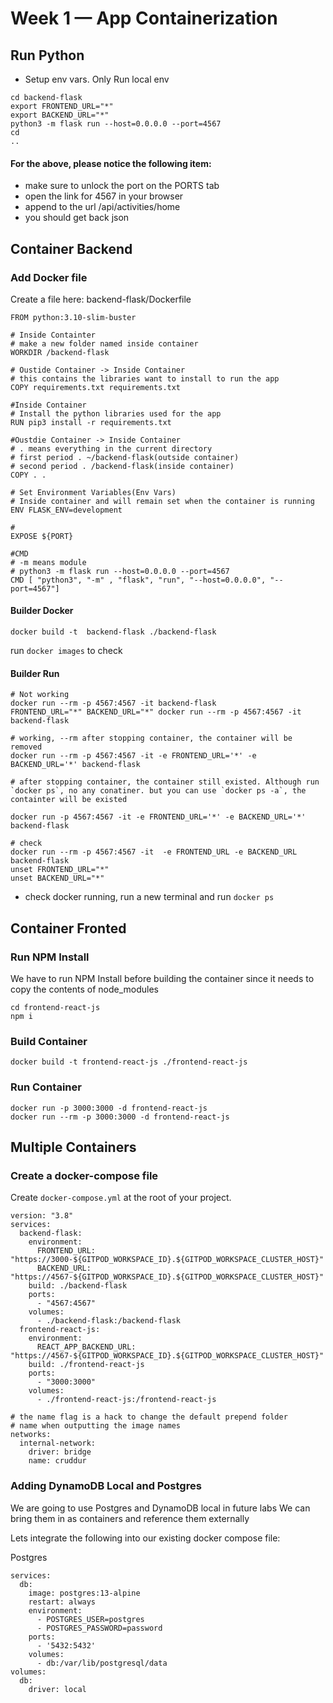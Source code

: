 # Week 1 — App Containerization
## Run Python
- Setup env vars. Only Run local env
```
cd backend-flask
export FRONTEND_URL="*"
export BACKEND_URL="*"
python3 -m flask run --host=0.0.0.0 --port=4567
cd 
..
```
#### For the above, please notice the following item:
 - make sure to unlock the port on the PORTS tab
 - open the link for 4567 in your browser
 - append to the url /api/activities/home
 - you should get back json 

## Container Backend

### Add Docker file
Create a file here: backend-flask/Dockerfile

```
FROM python:3.10-slim-buster

# Inside Containter
# make a new folder named inside container
WORKDIR /backend-flask

# Oustide Container -> Inside Container
# this contains the libraries want to install to run the app
COPY requirements.txt requirements.txt

#Inside Container
# Install the python libraries used for the app
RUN pip3 install -r requirements.txt

#Oustdie Container -> Inside Container
# . means everything in the current directory
# first period . ~/backend-flask(outside container)
# second period . /backend-flask(inside container)
COPY . .

# Set Environment Variables(Env Vars)
# Inside container and will remain set when the container is running
ENV FLASK_ENV=development

#
EXPOSE ${PORT}

#CMD
# -m means module
# python3 -m flask run --host=0.0.0.0 --port=4567
CMD [ "python3", "-m" , "flask", "run", "--host=0.0.0.0", "--port=4567"]
```

#### Builder Docker
```
docker build -t  backend-flask ./backend-flask
```
run `docker images` to check

#### Builder Run
```
# Not working 
docker run --rm -p 4567:4567 -it backend-flask
FRONTEND_URL="*" BACKEND_URL="*" docker run --rm -p 4567:4567 -it backend-flask

# working, --rm after stopping container, the container will be removed
docker run --rm -p 4567:4567 -it -e FRONTEND_URL='*' -e BACKEND_URL='*' backend-flask

# after stopping container, the container still existed. Although run `docker ps`, no any conatiner. but you can use `docker ps -a`, the containter will be existed

docker run -p 4567:4567 -it -e FRONTEND_URL='*' -e BACKEND_URL='*' backend-flask

# check
docker run --rm -p 4567:4567 -it  -e FRONTEND_URL -e BACKEND_URL backend-flask
unset FRONTEND_URL="*"
unset BACKEND_URL="*"

```

- check docker running, run a new terminal and run `docker ps`


## Container Fronted

### Run NPM Install
We have to run NPM Install before building the container since it needs to copy the contents of node_modules
```
cd frontend-react-js
npm i
```

### Build Container
```
docker build -t frontend-react-js ./frontend-react-js
```
### Run Container
```
docker run -p 3000:3000 -d frontend-react-js
docker run --rm -p 3000:3000 -d frontend-react-js

```

## Multiple Containers
### Create a docker-compose file

Create `docker-compose.yml` at the root of your project.

```
version: "3.8"
services:
  backend-flask:
    environment:
      FRONTEND_URL: "https://3000-${GITPOD_WORKSPACE_ID}.${GITPOD_WORKSPACE_CLUSTER_HOST}"
      BACKEND_URL: "https://4567-${GITPOD_WORKSPACE_ID}.${GITPOD_WORKSPACE_CLUSTER_HOST}"
    build: ./backend-flask
    ports:
      - "4567:4567"
    volumes:
      - ./backend-flask:/backend-flask
  frontend-react-js:
    environment:
      REACT_APP_BACKEND_URL: "https://4567-${GITPOD_WORKSPACE_ID}.${GITPOD_WORKSPACE_CLUSTER_HOST}"
    build: ./frontend-react-js
    ports:
      - "3000:3000"
    volumes:
      - ./frontend-react-js:/frontend-react-js

# the name flag is a hack to change the default prepend folder
# name when outputting the image names
networks: 
  internal-network:
    driver: bridge
    name: cruddur
```

### Adding DynamoDB Local and Postgres
We are going to use Postgres and DynamoDB local in future labs We can bring them in as containers and reference them externally

Lets integrate the following into our existing docker compose file:

Postgres
```
services:
  db:
    image: postgres:13-alpine
    restart: always
    environment:
      - POSTGRES_USER=postgres
      - POSTGRES_PASSWORD=password
    ports:
      - '5432:5432'
    volumes: 
      - db:/var/lib/postgresql/data
volumes:
  db:
    driver: local
```